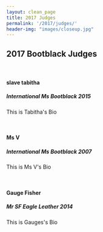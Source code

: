 ```yaml
---
layout: clean_page
title: 2017 Judges
permalink: '/2017/judges/'
header-img: "images/closeup.jpg"
---
```


## 2017 Bootblack Judges

<br/>

#### slave tabitha

##### International Ms Bootblack 2015

<p>
This is Tabitha's Bio
</p>

<br/>

#### Ms V

##### International Ms Bootblack 2007

<p>
This is Ms V's Bio
</p>

<br/>

#### Gauge Fisher

##### Mr SF Eagle Leather 2014

<p>
This is Gauges's Bio
</p>
